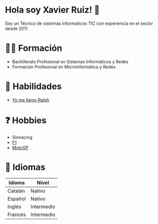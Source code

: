 # Hola soy Xavier Ruiz! 👋
Soy un Técnico de sistemas informaticos TIC con experiencia en el sector desde 2011.
# 👨‍🏫 Formación 
- Bachillerato Profesional en Sistemas Informáticos y Redes
- Formación Profesional en Microinformática y Redes
# 🔨 Habilidades
- [Yo me llamo Ralph](https://www.youtube.com/watch?v=i773CH070m8)
# ❓ Hobbies
- Simracing
- [F1](https://www.formula1.com/)
- [MotoGP](https://www.motogp.com/)
# 👅 Idiomas
| Idioma  | Nivel      |
|---------|------------|
| Catalán | Nativo     |
| Español | Nativo     |
| Inglés  | Intermedio |
| Francés | Intermedio |

